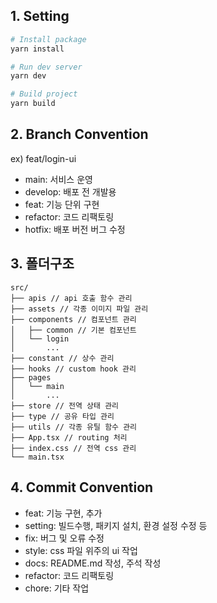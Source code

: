 ## 1. Setting

```bash
# Install package
yarn install

# Run dev server
yarn dev

# Build project
yarn build
```

## 2. Branch Convention

ex) feat/login-ui

- main: 서비스 운영
- develop: 배포 전 개발용
- feat: 기능 단위 구현
- refactor: 코드 리팩토링
- hotfix: 배포 버전 버그 수정

## 3. 폴더구조

```
src/
├── apis // api 호출 함수 관리
├── assets // 각종 이미지 파일 관리
├── components // 컴포넌트 관리
│   ├── common // 기본 컴포넌트
│   └── login
│       ...
├── constant // 상수 관리
├── hooks // custom hook 관리
├── pages
│   └── main
│       ...
├── store // 전역 상태 관리
├── type // 공유 타입 관리
├── utils // 각종 유틸 함수 관리
├── App.tsx // routing 처리
├── index.css // 전역 css 관리
└── main.tsx
```

## 4. Commit Convention

- feat: 기능 구현, 추가
- setting: 빌드수행, 패키지 설치, 환경 설정 수정 등
- fix: 버그 및 오류 수정
- style: css 파일 위주의 ui 작업
- docs: README.md 작성, 주석 작성
- refactor: 코드 리팩토링
- chore: 기타 작업
